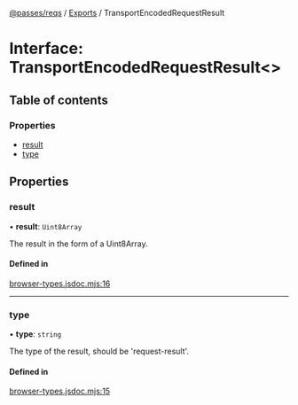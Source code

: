 [@passes/reqs](../README.md) / [Exports](../modules.md) / TransportEncodedRequestResult

# Interface: TransportEncodedRequestResult\<\>

## Table of contents

### Properties

- [result](TransportEncodedRequestResult.md#result)
- [type](TransportEncodedRequestResult.md#type)

## Properties

### result

• **result**: `Uint8Array`

The result in the form of a Uint8Array.

#### Defined in

[browser-types.jsdoc.mjs:16](https://github.com/passes-org/passes/blob/d0f7a6f/packages/reqs/src/browser-types.jsdoc.mjs#L16)

___

### type

• **type**: `string`

The type of the result, should be 'request-result'.

#### Defined in

[browser-types.jsdoc.mjs:15](https://github.com/passes-org/passes/blob/d0f7a6f/packages/reqs/src/browser-types.jsdoc.mjs#L15)
